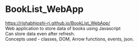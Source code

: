 # BookList_WebApp
https://rishabhjoshi-rj.github.io/BookList_WebApp/  \
Web application to store data of books using Javascript\
Can store data even after refresh.\
Concepts used - classes, DOM, Arrow functions, events, json. 
